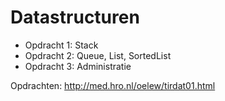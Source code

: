 # Datastructuren
- Opdracht 1: Stack
- Opdracht 2: Queue, List, SortedList
- Opdracht 3: Administratie

Opdrachten: http://med.hro.nl/oelew/tirdat01.html
